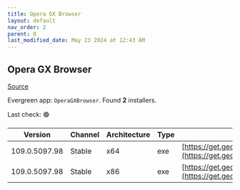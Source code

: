 ```yaml
---
title: Opera GX Browser
layout: default
nav_order: 2
parent: O
last_modified_date: May 23 2024 at 12:43 AM
---
```


## Opera GX Browser

[Source](https://www.opera.com/gx)

Evergreen app: `OperaGXBrowser`. Found **2** installers.

Last check: 🟢

| Version       | Channel | Architecture | Type | URI                                                                                                                                                                                            |
| ------------- | ------- | ------------ | ---- | ---------------------------------------------------------------------------------------------------------------------------------------------------------------------------------------------- |
| 109.0.5097.98 | Stable  | x64          | exe  | [https://get.geo.opera.com/pub/opera_gx/109.0.5097.98/win/Opera_GX_109.0.5097.98_Setup_x64.exe](https://get.geo.opera.com/pub/opera_gx/109.0.5097.98/win/Opera_GX_109.0.5097.98_Setup_x64.exe) |
| 109.0.5097.98 | Stable  | x86          | exe  | [https://get.geo.opera.com/pub/opera_gx/109.0.5097.98/win/Opera_GX_109.0.5097.98_Setup.exe](https://get.geo.opera.com/pub/opera_gx/109.0.5097.98/win/Opera_GX_109.0.5097.98_Setup.exe)         |
